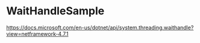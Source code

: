 # WaitHandleSample
https://docs.microsoft.com/en-us/dotnet/api/system.threading.waithandle?view=netframework-4.7.1
